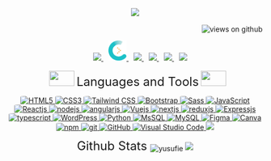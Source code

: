 <p align="center">
  <a href="https://github.com/DenverCoder1/readme-typing-svg">
    <img src="https://readme-typing-svg.herokuapp.com?&font=IBM+Plex+Sans&color=abcdef&size=24&duration=7000&lines=Welcome+to+my+GitHub+Profile!;I'm+a+Frontend+Developer" />
  </a>
</p>

<p align="right">
  <img src="https://komarev.com/ghpvc/?username=yusufie&label=Profile+Views&color=brightgreen&style=flat-square" alt="views on github" />
</p>

<div align="center"  class="icons-social" style="margin-left: 10px;">
      <a style="margin-left: 10px;" target="_blank" href="https://www.hackerrank.com/yusufie">
			 <img src="https://img.icons8.com/external-tal-revivo-green-tal-revivo/40/000000/external-hackerrank-is-a-technology-company-that-focuses-on-competitive-programming-logo-green-tal-revivo.png">
      </a>
      <a style="margin-left: 10px;" target="_blank" href="https://coderbyte.com/profile/yusufie">
			 <img src="./image/coderbyte.png" width="36px">
      </a>
      <a style="margin-left: 10px;" target="_blank" href="https://leetcode.com/yusufie/">
        <img src="https://img.icons8.com/external-tal-revivo-color-tal-revivo/40/000000/external-level-up-your-coding-skills-and-quickly-land-a-job-logo-color-tal-revivo.png">
      </a>
      <a style="margin-left: 10px;" target="_blank" href="https://www.freecodecamp.org/yusufie">
        <img src="https://img.icons8.com/external-tal-revivo-color-tal-revivo/40/000000/external-freecodecamp-a-non-profit-organization-that-consists-of-an-interactive-learning-web-platform-logo-color-tal-revivo.png">
      </a>
      <a style="margin-left: 10px;" target="_blank" href="https://stackoverflow.com/users/19926018/yusufie">
			 <img src="https://img.icons8.com/external-tal-revivo-color-tal-revivo/40/000000/external-stack-overflow-is-a-question-and-answer-site-for-professional-logo-color-tal-revivo.png">
      </a>
      <a style="margin-left: 10px;" target="_blank" href="https://www.codewars.com/users/yusufie" >
      <img src="https://www.codewars.com/users/yusufie/badges/large" >
  </div>
  <br />

<div align="center">
  <a>
    <img height="30" width="50" src = "https://media2.giphy.com/media/QssGEmpkyEOhBCb7e1/giphy.gif?cid=ecf05e47a0n3gi1bfqntqmob8g9aid1oyj2wr3ds3mg700bl&rid=giphy.gif">
  </a>
    <font size="5" >Languages and Tools</font>
  <a>
    <img height="30" width="50" src = "https://media2.giphy.com/media/QssGEmpkyEOhBCb7e1/giphy.gif?cid=ecf05e47a0n3gi1bfqntqmob8g9aid1oyj2wr3ds3mg700bl&rid=giphy.gif">
  </a>

</div>


<p align="center">
  <div align="center">

  <a href="https://html.spec.whatwg.org/multipage/" target="_blank">
    <img alt="HTML5" src="https://img.shields.io/badge/HTML5-E54C21?style=for-the-badge&logo=html5&logoColor=white" style="border-radius:10%">
  </a>
  <a href="https://www.w3.org/Style/CSS/" target="_blank">
    <img alt="CSS3" src="https://img.shields.io/badge/CSS3-214CE5?style=for-the-badge&logo=CSS3&logoColor=white" style="border-radius:10%">
  </a>
  <a href="https://tailwindcss.com/" target="_blank">
    <img alt="Tailwind CSS" src="https://img.shields.io/badge/Tailwind%20CSS-0EA5E9?style=for-the-badge&logo=TailwindCSS&logoColor=white" style="border-radius:10%">
  </a>
  <a href="https://getbootstrap.com/" target="_blank">
    <img alt="Bootstrap" src="https://img.shields.io/badge/Bootstrap-7611F6?style=for-the-badge&logo=Bootstrap&logoColor=white" style="border-radius:10%">
  </a>
  <a href="https://sass-lang.com/" target="_blank">
    <img alt="Sass" src="https://img.shields.io/badge/Sass-CF649A?style=for-the-badge&logo=sass&logoColor=white" style="border-radius:10%">
  </a>
  <a href="https://www.javascript.com/" target="_blank">
    <img alt="JavaScript" src="https://img.shields.io/badge/JavaScript-FCDC00?style=for-the-badge&logo=javascript&logoColor=white" style="border-radius:10%">
  </a>
  <a href="https://reactjs.org/" target="_blank">
    <img alt="Reactjs" src="https://img.shields.io/badge/react%20js-61DAFB?style=for-the-badge&logo=react&logoColor=white" style="border-radius:10%">
  </a>
  <a href="https://nodejs.org/" target="_blank">
    <img alt="nodejs" src="https://img.shields.io/badge/node%20js-026E00?style=for-the-badge&logo=node.js&logoColor=white" style="border-radius:10%">
  </a>
  <a href="https://angularjs.org/" target="_blank">
    <img alt="angularjs" src="https://img.shields.io/badge/angular%20js-DD1B16?style=for-the-badge&logo=angularjs&logoColor=white" style="border-radius:10%">
  </a>
  <a href="https://vuejs.org/" target="_blank">
   <img alt="Vuejs" src="https://img.shields.io/badge/Vue%20js-42B883?style=for-the-badge&logo=vue.js&logoColor=white" style="border-radius:10%">
  </a>
  <a href="https://nextjs.org/" target="_blank">
   <img alt="nextjs" src="https://img.shields.io/badge/next.js-000000?style=for-the-badge&logo=nextdotjs&logoColor=white" style="border-radius:10%">
  </a>
  <a href="https://redux.js.org/" target="_blank">
   <img alt="reduxjs" src="https://img.shields.io/badge/Redux-593D88?style=for-the-badge&logo=redux&logoColor=white" style="border-radius:10%">
  </a>
  <a href="https://expressjs.com/" target="_blank">
   <img alt="Expressjs" src="https://img.shields.io/badge/Express.js-000000?style=for-the-badge&logo=express&logoColor=white" style="border-radius:10%">
  </a>
  <a href="https://www.typescriptlang.org/" target="_blank">
   <img alt="typescript" src="https://img.shields.io/badge/TypeScript-007ACC?style=for-the-badge&logo=typescript&logoColor=white" style="border-radius:10%">
  </a>
  <a href="https://wordpress.com/" target="_blank">
   <img alt="WordPress" src="https://img.shields.io/badge/WordPress-%23117AC9.svg?style=for-the-badge&logo=WordPress&logoColor=white" style="border-radius:10%">
  </a>
  <a href="https://www.python.org" target="_blank">
    <img alt="Python" src="https://img.shields.io/badge/Python-3F7CAD?style=for-the-badge&logo=python&logoColor=yellow" style="border-radius:10%">
  </a>
  <a href="https://www.microsoft.com/sql-server/sql-server-2019">
    <img alt="MsSQL" src="https://img.shields.io/badge/MS%20SQL-F29111?style=for-the-badge&logo=microsoft%20sql%20server&logoColor=white" style="border-radius:10%">
  </a>
  <a href="https://www.mysql.com/">
    <img alt="MySQL" src="https://img.shields.io/badge/MySQL-00000F?style=for-the-badge&logo=mysql&logoColor=white" style="border-radius:10%">
  </a>
  <a href="https://www.figma.com/">
    <img alt="Figma" src="https://img.shields.io/badge/Figma-9D56F7?style=for-the-badge&logo=figma&logoColor=white" style="border-radius:10%">
  </a>
  <a href="https://www.canva.com/">
    <img alt="Canva" src="https://img.shields.io/badge/Canva-%2300C4CC.svg?style=for-the-badge&logo=Canva&logoColor=white" style="border-radius:10%">
  </a>
  <a href="https://www.npmjs.com/">
    <img alt="npm" src="https://img.shields.io/badge/npm-231F20?style=for-the-badge&logo=npm&logoColor=white" style="border-radius:10%">
  </a>
  <a href="https://git-scm.com/" target="_blank">
    <img alt="git" src="https://img.shields.io/badge/git-F54D27?style=for-the-badge&logo=git&logoColor=white" style="border-radius:10%">
  </a>
  <a href="https://www.github.com">
    <img alt="GitHub" src="https://img.shields.io/badge/GitHub-231F20?style=for-the-badge&logo=github&logoColor=white" style="border-radius:10%">
  </a>
  <a href="https://code.visualstudio.com/" target="_blank">
    <img alt="Visual Studio Code" src="https://img.shields.io/badge/VS_Code-0078D4?style=for-the-badge&logo=visual%20studio%20code&logoColor=white" style="border-radius:10%">
  </a>
  <a><img src="https://user-images.githubusercontent.com/73097560/115834477-dbab4500-a447-11eb-908a-139a6edaec5c.gif"></a>
  </div>
</p>

<div align="center" >
  <font size="5" > Github Stats </font>
        
  <img align="center" src="https://github-readme-streak-stats.herokuapp.com/?user=yusufie&theme=algolia&bg_color=050F2C&date_format=M%20j%5B%2C%20Y%5D" alt="yusufie" />

  <a href="https://github.com/DenverCoder1/readme-typing-svg">
  <img src="https://readme-typing-svg.herokuapp.com?&font=IBM+Plex+Sans&color=%FFFFFF&size=16&duration=7000&lines=Support+Me+By+Starring+⭐+My+Repositories+👍+Thanks!" />
 </a>

</div>